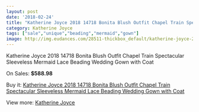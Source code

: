 ```yaml
---
layout: post
date: '2018-02-24'
title: "Katherine Joyce 2018 14718 Bonita Blush Outfit Chapel Train Spectacular Sleeveless Mermaid Lace Beading Wedding Gown with Coat"
category: Katherine Joyce
tags: ["sale","unique","beading","mermaid","gown"]
image: http://img.eudances.com/28511-thickbox_default/katherine-joyce-2018-14718-bonita-blush-outfit-chapel-train-spectacular-sleeveless-mermaid-lace-beading-wedding-gown-with-coat.jpg
---
```

Katherine Joyce 2018 14718 Bonita Blush Outfit Chapel Train Spectacular Sleeveless Mermaid Lace Beading Wedding Gown with Coat

On Sales: **$588.98**
<a href="https://www.eudances.com/en/katherine-joyce/9359-katherine-joyce-2018-14718-bonita-blush-outfit-chapel-train-spectacular-sleeveless-mermaid-lace-beading-wedding-gown-with-coat.html"><amp-img layout="responsive" width="600" height="600" src="//img.eudances.com/28511-thickbox_default/katherine-joyce-2018-14718-bonita-blush-outfit-chapel-train-spectacular-sleeveless-mermaid-lace-beading-wedding-gown-with-coat.jpg" alt="Katherine Joyce 2018 14718 Bonita Blush Outfit Chapel Train Spectacular Sleeveless Mermaid Lace Beading Wedding Gown with Coat 0" /></a>
<a href="https://www.eudances.com/en/katherine-joyce/9359-katherine-joyce-2018-14718-bonita-blush-outfit-chapel-train-spectacular-sleeveless-mermaid-lace-beading-wedding-gown-with-coat.html"><amp-img layout="responsive" width="600" height="600" src="//img.eudances.com/28524-thickbox_default/katherine-joyce-2018-14718-bonita-blush-outfit-chapel-train-spectacular-sleeveless-mermaid-lace-beading-wedding-gown-with-coat.jpg" alt="Katherine Joyce 2018 14718 Bonita Blush Outfit Chapel Train Spectacular Sleeveless Mermaid Lace Beading Wedding Gown with Coat 1" /></a>
<a href="https://www.eudances.com/en/katherine-joyce/9359-katherine-joyce-2018-14718-bonita-blush-outfit-chapel-train-spectacular-sleeveless-mermaid-lace-beading-wedding-gown-with-coat.html"><amp-img layout="responsive" width="600" height="600" src="//img.eudances.com/28523-thickbox_default/katherine-joyce-2018-14718-bonita-blush-outfit-chapel-train-spectacular-sleeveless-mermaid-lace-beading-wedding-gown-with-coat.jpg" alt="Katherine Joyce 2018 14718 Bonita Blush Outfit Chapel Train Spectacular Sleeveless Mermaid Lace Beading Wedding Gown with Coat 2" /></a>
<a href="https://www.eudances.com/en/katherine-joyce/9359-katherine-joyce-2018-14718-bonita-blush-outfit-chapel-train-spectacular-sleeveless-mermaid-lace-beading-wedding-gown-with-coat.html"><amp-img layout="responsive" width="600" height="600" src="//img.eudances.com/28522-thickbox_default/katherine-joyce-2018-14718-bonita-blush-outfit-chapel-train-spectacular-sleeveless-mermaid-lace-beading-wedding-gown-with-coat.jpg" alt="Katherine Joyce 2018 14718 Bonita Blush Outfit Chapel Train Spectacular Sleeveless Mermaid Lace Beading Wedding Gown with Coat 3" /></a>
<a href="https://www.eudances.com/en/katherine-joyce/9359-katherine-joyce-2018-14718-bonita-blush-outfit-chapel-train-spectacular-sleeveless-mermaid-lace-beading-wedding-gown-with-coat.html"><amp-img layout="responsive" width="600" height="600" src="//img.eudances.com/28521-thickbox_default/katherine-joyce-2018-14718-bonita-blush-outfit-chapel-train-spectacular-sleeveless-mermaid-lace-beading-wedding-gown-with-coat.jpg" alt="Katherine Joyce 2018 14718 Bonita Blush Outfit Chapel Train Spectacular Sleeveless Mermaid Lace Beading Wedding Gown with Coat 4" /></a>
<a href="https://www.eudances.com/en/katherine-joyce/9359-katherine-joyce-2018-14718-bonita-blush-outfit-chapel-train-spectacular-sleeveless-mermaid-lace-beading-wedding-gown-with-coat.html"><amp-img layout="responsive" width="600" height="600" src="//img.eudances.com/28520-thickbox_default/katherine-joyce-2018-14718-bonita-blush-outfit-chapel-train-spectacular-sleeveless-mermaid-lace-beading-wedding-gown-with-coat.jpg" alt="Katherine Joyce 2018 14718 Bonita Blush Outfit Chapel Train Spectacular Sleeveless Mermaid Lace Beading Wedding Gown with Coat 5" /></a>
<a href="https://www.eudances.com/en/katherine-joyce/9359-katherine-joyce-2018-14718-bonita-blush-outfit-chapel-train-spectacular-sleeveless-mermaid-lace-beading-wedding-gown-with-coat.html"><amp-img layout="responsive" width="600" height="600" src="//img.eudances.com/28519-thickbox_default/katherine-joyce-2018-14718-bonita-blush-outfit-chapel-train-spectacular-sleeveless-mermaid-lace-beading-wedding-gown-with-coat.jpg" alt="Katherine Joyce 2018 14718 Bonita Blush Outfit Chapel Train Spectacular Sleeveless Mermaid Lace Beading Wedding Gown with Coat 6" /></a>
<a href="https://www.eudances.com/en/katherine-joyce/9359-katherine-joyce-2018-14718-bonita-blush-outfit-chapel-train-spectacular-sleeveless-mermaid-lace-beading-wedding-gown-with-coat.html"><amp-img layout="responsive" width="600" height="600" src="//img.eudances.com/28518-thickbox_default/katherine-joyce-2018-14718-bonita-blush-outfit-chapel-train-spectacular-sleeveless-mermaid-lace-beading-wedding-gown-with-coat.jpg" alt="Katherine Joyce 2018 14718 Bonita Blush Outfit Chapel Train Spectacular Sleeveless Mermaid Lace Beading Wedding Gown with Coat 7" /></a>
<a href="https://www.eudances.com/en/katherine-joyce/9359-katherine-joyce-2018-14718-bonita-blush-outfit-chapel-train-spectacular-sleeveless-mermaid-lace-beading-wedding-gown-with-coat.html"><amp-img layout="responsive" width="600" height="600" src="//img.eudances.com/28517-thickbox_default/katherine-joyce-2018-14718-bonita-blush-outfit-chapel-train-spectacular-sleeveless-mermaid-lace-beading-wedding-gown-with-coat.jpg" alt="Katherine Joyce 2018 14718 Bonita Blush Outfit Chapel Train Spectacular Sleeveless Mermaid Lace Beading Wedding Gown with Coat 8" /></a>
<a href="https://www.eudances.com/en/katherine-joyce/9359-katherine-joyce-2018-14718-bonita-blush-outfit-chapel-train-spectacular-sleeveless-mermaid-lace-beading-wedding-gown-with-coat.html"><amp-img layout="responsive" width="600" height="600" src="//img.eudances.com/28516-thickbox_default/katherine-joyce-2018-14718-bonita-blush-outfit-chapel-train-spectacular-sleeveless-mermaid-lace-beading-wedding-gown-with-coat.jpg" alt="Katherine Joyce 2018 14718 Bonita Blush Outfit Chapel Train Spectacular Sleeveless Mermaid Lace Beading Wedding Gown with Coat 9" /></a>
<a href="https://www.eudances.com/en/katherine-joyce/9359-katherine-joyce-2018-14718-bonita-blush-outfit-chapel-train-spectacular-sleeveless-mermaid-lace-beading-wedding-gown-with-coat.html"><amp-img layout="responsive" width="600" height="600" src="//img.eudances.com/28515-thickbox_default/katherine-joyce-2018-14718-bonita-blush-outfit-chapel-train-spectacular-sleeveless-mermaid-lace-beading-wedding-gown-with-coat.jpg" alt="Katherine Joyce 2018 14718 Bonita Blush Outfit Chapel Train Spectacular Sleeveless Mermaid Lace Beading Wedding Gown with Coat 10" /></a>
<a href="https://www.eudances.com/en/katherine-joyce/9359-katherine-joyce-2018-14718-bonita-blush-outfit-chapel-train-spectacular-sleeveless-mermaid-lace-beading-wedding-gown-with-coat.html"><amp-img layout="responsive" width="600" height="600" src="//img.eudances.com/28514-thickbox_default/katherine-joyce-2018-14718-bonita-blush-outfit-chapel-train-spectacular-sleeveless-mermaid-lace-beading-wedding-gown-with-coat.jpg" alt="Katherine Joyce 2018 14718 Bonita Blush Outfit Chapel Train Spectacular Sleeveless Mermaid Lace Beading Wedding Gown with Coat 11" /></a>
<a href="https://www.eudances.com/en/katherine-joyce/9359-katherine-joyce-2018-14718-bonita-blush-outfit-chapel-train-spectacular-sleeveless-mermaid-lace-beading-wedding-gown-with-coat.html"><amp-img layout="responsive" width="600" height="600" src="//img.eudances.com/28513-thickbox_default/katherine-joyce-2018-14718-bonita-blush-outfit-chapel-train-spectacular-sleeveless-mermaid-lace-beading-wedding-gown-with-coat.jpg" alt="Katherine Joyce 2018 14718 Bonita Blush Outfit Chapel Train Spectacular Sleeveless Mermaid Lace Beading Wedding Gown with Coat 12" /></a>
<a href="https://www.eudances.com/en/katherine-joyce/9359-katherine-joyce-2018-14718-bonita-blush-outfit-chapel-train-spectacular-sleeveless-mermaid-lace-beading-wedding-gown-with-coat.html"><amp-img layout="responsive" width="600" height="600" src="//img.eudances.com/28512-thickbox_default/katherine-joyce-2018-14718-bonita-blush-outfit-chapel-train-spectacular-sleeveless-mermaid-lace-beading-wedding-gown-with-coat.jpg" alt="Katherine Joyce 2018 14718 Bonita Blush Outfit Chapel Train Spectacular Sleeveless Mermaid Lace Beading Wedding Gown with Coat 13" /></a>

Buy it: [Katherine Joyce 2018 14718 Bonita Blush Outfit Chapel Train Spectacular Sleeveless Mermaid Lace Beading Wedding Gown with Coat](https://www.eudances.com/en/katherine-joyce/9359-katherine-joyce-2018-14718-bonita-blush-outfit-chapel-train-spectacular-sleeveless-mermaid-lace-beading-wedding-gown-with-coat.html "Katherine Joyce 2018 14718 Bonita Blush Outfit Chapel Train Spectacular Sleeveless Mermaid Lace Beading Wedding Gown with Coat")

View more: [Katherine Joyce](https://www.eudances.com/en/142-katherine-joyce "Katherine Joyce")